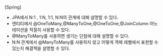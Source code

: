 [Spring]
- JPA에서 N:1 , 1:N, 1:1, N:N의 관계에 대해 설명할 수 있다.
- 엔티티에서 @OneToMany,@ManyToOne,@OneToOne,@JoinColumn 어노테이션을 적절히 사용할 수 있다.
- @ManyToMany를 사용하면 생기는 단점에 대해 설명할 수 있다.
- N:N 관계에서 @ManyToMany를 사용하지 않고 어떻게 객체 레벨에서 표현할 수 있는지 해결책을 설명할 수 있다.
